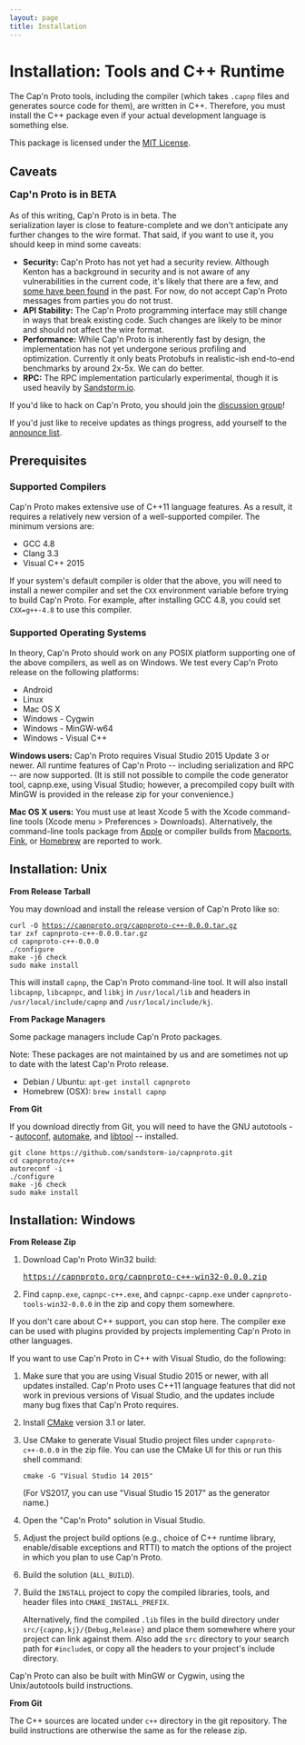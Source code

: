 ```yaml
---
layout: page
title: Installation
---
```


# Installation: Tools and C++ Runtime

The Cap'n Proto tools, including the compiler (which takes `.capnp` files and generates source code
for them), are written in C++.  Therefore, you must install the C++ package even if your actual
development language is something else.

This package is licensed under the [MIT License](http://opensource.org/licenses/MIT).

## Caveats

<p style="font-size: 125%; font-weight: bold;">Cap'n Proto is in BETA</p>

<div style="float: right"><a class="groups_link" style="color: #fff"
href="https://groups.google.com/group/capnproto-announce">Sign Up for Updates</a></div>

As of this writing, Cap'n Proto is in beta.  The serialization layer is close to feature-complete
and we don't anticipate any further changes to the wire format.  That said, if you want to use it,
you should keep in mind some caveats:

* **Security:** Cap'n Proto has not yet had a security review.  Although Kenton has a background
  in security and is not aware of any vulnerabilities in the current code, it's likely that there
  are a few, and [some have been found](https://github.com/sandstorm-io/capnproto/tree/master/security-advisories)
  in the past.  For now, do not accept Cap'n Proto messages from parties you do not trust.
* **API Stability:** The Cap'n Proto programming interface may still change in ways that break
  existing code.  Such changes are likely to be minor and should not affect the wire format.
* **Performance:** While Cap'n Proto is inherently fast by design, the implementation has not yet
  undergone serious profiling and optimization.  Currently it only beats Protobufs in realistic-ish
  end-to-end benchmarks by around 2x-5x.  We can do better.
* **RPC:** The RPC implementation particularly experimental, though it is used heavily by
  [Sandstorm.io](https://sandstorm.io).

If you'd like to hack on Cap'n Proto, you should join the
[discussion group](https://groups.google.com/group/capnproto)!

If you'd just like to receive updates as things progress, add yourself to the
[announce list](https://groups.google.com/group/capnproto-announce).

## Prerequisites

### Supported Compilers

Cap'n Proto makes extensive use of C++11 language features. As a result, it requires a relatively
new version of a well-supported compiler. The minimum versions are:

* GCC 4.8
* Clang 3.3
* Visual C++ 2015

If your system's default compiler is older that the above, you will need to install a newer
compiler and set the `CXX` environment variable before trying to build Cap'n Proto. For example,
after installing GCC 4.8, you could set `CXX=g++-4.8` to use this compiler.

### Supported Operating Systems

In theory, Cap'n Proto should work on any POSIX platform supporting one of the above compilers,
as well as on Windows. We test every Cap'n Proto release on the following platforms:

* Android
* Linux
* Mac OS X
* Windows - Cygwin
* Windows - MinGW-w64
* Windows - Visual C++

**Windows users:** Cap'n Proto requires Visual Studio 2015 Update 3 or newer. All runtime features
of Cap'n Proto -- including serialization and RPC -- are now supported. (It is still not possible to
compile the code generator tool, capnp.exe, using Visual Studio; however, a precompiled copy built
with MinGW is provided in the release zip for your convenience.)

**Mac OS X users:** You must use at least Xcode 5 with the Xcode command-line
tools (Xcode menu > Preferences > Downloads).  Alternatively, the command-line tools
package from [Apple](https://developer.apple.com/downloads/) or compiler builds from
[Macports](http://www.macports.org/), [Fink](http://www.finkproject.org/), or
[Homebrew](http://brew.sh/) are reported to work.

## Installation: Unix

**From Release Tarball**

You may download and install the release version of Cap'n Proto like so:

<pre><code>curl -O <a href="https://capnproto.org/capnproto-c++-0.0.0.tar.gz">https://capnproto.org/capnproto-c++-0.0.0.tar.gz</a>
tar zxf capnproto-c++-0.0.0.tar.gz
cd capnproto-c++-0.0.0
./configure
make -j6 check
sudo make install</code></pre>

This will install `capnp`, the Cap'n Proto command-line tool.  It will also install `libcapnp`,
`libcapnpc`, and `libkj` in `/usr/local/lib` and headers in `/usr/local/include/capnp` and
`/usr/local/include/kj`.

**From Package Managers**

Some package managers include Cap'n Proto packages.

Note: These packages are not maintained by us and are sometimes not up to date with the latest Cap'n Proto release.

* Debian / Ubuntu: `apt-get install capnproto`
* Homebrew (OSX): `brew install capnp`

**From Git**

If you download directly from Git, you will need to have the GNU autotools --
[autoconf](http://www.gnu.org/software/autoconf/),
[automake](http://www.gnu.org/software/automake/), and
[libtool](http://www.gnu.org/software/libtool/) -- installed.

    git clone https://github.com/sandstorm-io/capnproto.git
    cd capnproto/c++
    autoreconf -i
    ./configure
    make -j6 check
    sudo make install

## Installation: Windows

**From Release Zip**

1. Download Cap'n Proto Win32 build:

   <pre><a href="https://capnproto.org/capnproto-c++-win32-0.0.0.zip">https://capnproto.org/capnproto-c++-win32-0.0.0.zip</a></pre>

2. Find `capnp.exe`, `capnpc-c++.exe`, and `capnpc-capnp.exe` under `capnproto-tools-win32-0.0.0` in
   the zip and copy them somewhere.

If you don't care about C++ support, you can stop here. The compiler exe can be used with plugins
provided by projects implementing Cap'n Proto in other languages.

If you want to use Cap'n Proto in C++ with Visual Studio, do the following:

1. Make sure that you are using Visual Studio 2015 or newer, with all updates installed. Cap'n
   Proto uses C++11 language features that did not work in previous versions of Visual Studio,
   and the updates include many bug fixes that Cap'n Proto requires.

2. Install [CMake](http://www.cmake.org/) version 3.1 or later.

3. Use CMake to generate Visual Studio project files under `capnproto-c++-0.0.0` in the zip file.
   You can use the CMake UI for this or run this shell command:

       cmake -G "Visual Studio 14 2015"

    (For VS2017, you can use "Visual Studio 15 2017" as the generator name.)

3. Open the "Cap'n Proto" solution in Visual Studio.

4. Adjust the project build options (e.g., choice of C++ runtime library, enable/disable exceptions
   and RTTI) to match the options of the project in which you plan to use Cap'n Proto.

5. Build the solution (`ALL_BUILD`).

6. Build the `INSTALL` project to copy the compiled libraries, tools, and header files into
   `CMAKE_INSTALL_PREFIX`.

   Alternatively, find the compiled `.lib` files in the build directory under
   `src/{capnp,kj}/{Debug,Release}` and place them somewhere where your project can link against them.
   Also add the `src` directory to your search path for `#include`s, or copy all the headers to your
   project's include directory.

Cap'n Proto can also be built with MinGW or Cygwin, using the Unix/autotools build instructions.

**From Git**

The C++ sources are located under `c++` directory in the git repository. The build instructions are
otherwise the same as for the release zip.

